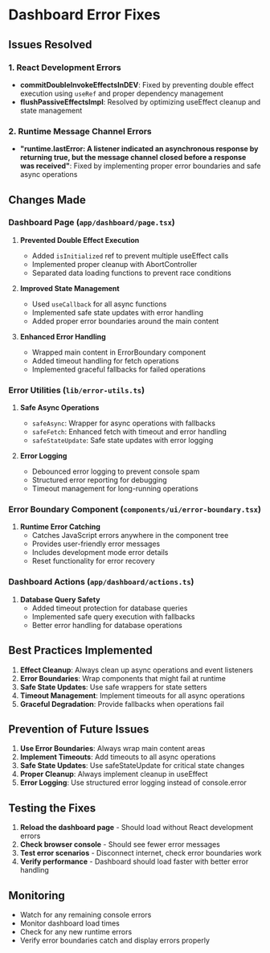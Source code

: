 # Dashboard Error Fixes

## Issues Resolved

### 1. React Development Errors
- **commitDoubleInvokeEffectsInDEV**: Fixed by preventing double effect execution using `useRef` and proper dependency management
- **flushPassiveEffectsImpl**: Resolved by optimizing useEffect cleanup and state management

### 2. Runtime Message Channel Errors
- **"runtime.lastError: A listener indicated an asynchronous response by returning true, but the message channel closed before a response was received"**: Fixed by implementing proper error boundaries and safe async operations

## Changes Made

### Dashboard Page (`app/dashboard/page.tsx`)
1. **Prevented Double Effect Execution**
   - Added `isInitialized` ref to prevent multiple useEffect calls
   - Implemented proper cleanup with AbortController
   - Separated data loading functions to prevent race conditions

2. **Improved State Management**
   - Used `useCallback` for all async functions
   - Implemented safe state updates with error handling
   - Added proper error boundaries around the main content

3. **Enhanced Error Handling**
   - Wrapped main content in ErrorBoundary component
   - Added timeout handling for fetch operations
   - Implemented graceful fallbacks for failed operations

### Error Utilities (`lib/error-utils.ts`)
1. **Safe Async Operations**
   - `safeAsync`: Wrapper for async operations with fallbacks
   - `safeFetch`: Enhanced fetch with timeout and error handling
   - `safeStateUpdate`: Safe state updates with error logging

2. **Error Logging**
   - Debounced error logging to prevent console spam
   - Structured error reporting for debugging
   - Timeout management for long-running operations

### Error Boundary Component (`components/ui/error-boundary.tsx`)
1. **Runtime Error Catching**
   - Catches JavaScript errors anywhere in the component tree
   - Provides user-friendly error messages
   - Includes development mode error details
   - Reset functionality for error recovery

### Dashboard Actions (`app/dashboard/actions.ts`)
1. **Database Query Safety**
   - Added timeout protection for database queries
   - Implemented safe query execution with fallbacks
   - Better error handling for database operations

## Best Practices Implemented

1. **Effect Cleanup**: Always clean up async operations and event listeners
2. **Error Boundaries**: Wrap components that might fail at runtime
3. **Safe State Updates**: Use safe wrappers for state setters
4. **Timeout Management**: Implement timeouts for all async operations
5. **Graceful Degradation**: Provide fallbacks when operations fail

## Prevention of Future Issues

1. **Use Error Boundaries**: Always wrap main content areas
2. **Implement Timeouts**: Add timeouts to all async operations
3. **Safe State Updates**: Use safeStateUpdate for critical state changes
4. **Proper Cleanup**: Always implement cleanup in useEffect
5. **Error Logging**: Use structured error logging instead of console.error

## Testing the Fixes

1. **Reload the dashboard page** - Should load without React development errors
2. **Check browser console** - Should see fewer error messages
3. **Test error scenarios** - Disconnect internet, check error boundaries work
4. **Verify performance** - Dashboard should load faster with better error handling

## Monitoring

- Watch for any remaining console errors
- Monitor dashboard load times
- Check for any new runtime errors
- Verify error boundaries catch and display errors properly







